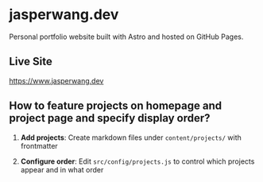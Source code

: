 # jasperwang.dev
Personal portfolio website built with Astro and hosted on GitHub Pages.

## Live Site
https://www.jasperwang.dev

## How to feature projects on homepage and project page and specify display order?

1. **Add projects**: Create markdown files under `content/projects/` with frontmatter

2. **Configure order**: Edit `src/config/projects.js` to control which projects appear and in what order
